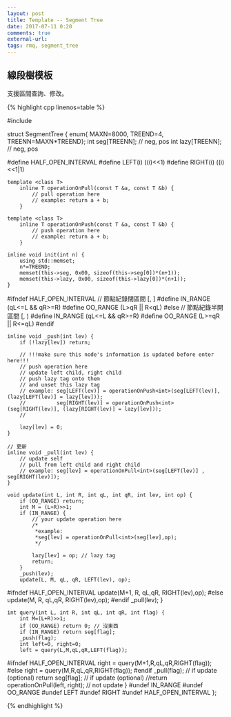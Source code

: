 ```yaml
---
layout: post
title: Template -- Segment Tree
date: 2017-07-11 0:20
comments: true
external-url:
tags: rmq, segment_tree
---
```


## 線段樹模板

支援區間查詢、修改。

{% highlight cpp linenos=table %}

#include <cstring>

struct SegmentTree {
    enum{ MAXN=8000, TREEND=4, TREENN=MAXN*TREEND};
    int  seg[TREENN]; // neg, pos
    int lazy[TREENN];  // neg, pos

#define HALF_OPEN_INTERVAL
#define LEFT(i) ((i)<<1)
#define RIGHT(i) ((i)<<1|1)

    template <class T>
        inline T operationOnPull(const T &a, const T &b) {
            // pull operation here
            // example: return a + b;
        }

    template <class T>
        inline T operationOnPush(const T &a, const T &b) {
            // push operation here
            // example: return a + b;
        }

    inline void init(int n) {
        using std::memset;
        n*=TREEND;
        memset(this->seg, 0x00, sizeof(this->seg[0])*(n+1));
        memset(this->lazy, 0x00, sizeof(this->lazy[0])*(n+1));
    }

#ifndef HALF_OPEN_INTERVAL
    // 節點紀錄閉區間   [, ]
#define IN_RANGE (qL<=L && qR>=R)
#define OO_RANGE (L>qR || R<qL)
#else
    // 節點紀錄半開區間 [, )
#define IN_RANGE (qL<=L && qR>=R)
#define OO_RANGE (L>=qR || R<=qL)
#endif

    inline void _push(int lev) {
        if (!lazy[lev]) return;

        // !!!make sure this node's information is updated before enter here!!!
        // push operation here
        // update left child, right child
        // push lazy tag onto them
        // and unset this lazy tag
        // example: seg[LEFT(lev)] = operationOnPush<int>(seg[LEFT(lev)],  (lazy[LEFT(lev)] = lazy[lev]));
        //          seg[RIGHT(lev)] = operationOnPush<int>(seg[RIGHT(lev)], (lazy[RIGHT(lev)] = lazy[lev]));
        //

        lazy[lev] = 0;
    }

    // 更新
    inline void _pull(int lev) {
        // update self
        // pull from left child and right child
        // example: seg[lev] = operationOnPull<int>(seg[LEFT(lev)] , seg[RIGHT(lev)]);
    }

    void update(int L, int R, int qL, int qR, int lev, int op) {
        if (OO_RANGE) return;
        int M = (L+R)>>1;
        if (IN_RANGE) {
            // your update operation here
            /*
             *example:
             *seg[lev] = operationOnPull<int>(seg[lev],op);
             */

            lazy[lev] = op; // lazy tag
            return;
        }
        _push(lev);
        update(L, M, qL, qR, LEFT(lev), op);
#ifndef HALF_OPEN_INTERVAL
        update(M+1, R, qL,qR, RIGHT(lev),op);
#else
        update(M, R, qL,qR, RIGHT(lev),op);
#endif
        _pull(lev);
    }

    int query(int L, int R, int qL, int qR, int flag) {
        int M=(L+R)>>1;
        if (OO_RANGE) return 0; // 沒東西
        if (IN_RANGE) return seg[flag];
        _push(flag);
        int left=0, right=0;
        left = query(L,M,qL,qR,LEFT(flag));
#ifndef HALF_OPEN_INTERVAL
        right = query(M+1,R,qL,qR,RIGHT(flag));
#else
        right = query(M,R,qL,qR,RIGHT(flag));
#endif
        _pull(flag); // if update (optional)
        return seg[flag]; // if update (optional)
        //return operationOnPull<int>(left, right); // not update
    }
#undef IN_RANGE
#undef OO_RANGE
#undef LEFT
#undef RIGHT
#undef HALF_OPEN_INTERVAL
};

{% endhighlight %}


